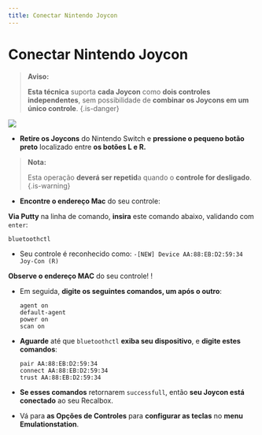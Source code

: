 ```yaml
---
title: Conectar Nintendo Joycon
---
```


# Conectar Nintendo Joycon


>**Aviso:**
>
>**Esta técnica** suporta **cada Joycon** como **dois controles independentes**, sem possibilidade de **combinar os Joycons em um único controle**.
{.is-danger}

![](https://images-na.ssl-images-amazon.com/images/I/81HcDCFUQFL._SL1500_.jpg)

* **Retire os Joycons** do Nintendo Switch e **pressione o pequeno botão preto** localizado entre **os botões L e R.**


>**Nota:**
>
>Esta operação **deverá ser repetid**a quando o **controle for desligado**.
{.is-warning}

* **Encontre o endereço Mac** do seu controle:

**Via Putty** na linha de comando, **insira** este comando abaixo, validando com `enter`:

`bluetoothctl`

* Seu controle é reconhecido como: `-[NEW] Device AA:88:EB:D2:59:34 Joy-Con (R)`

**Observe o endereço MAC** do seu controle! !

* Em seguida, **digite os seguintes comandos, um após o outro**:

  ```text
  agent on
  default-agent
  power on
  scan on
  ```

* **Aguarde** até que `bluetoothctl` **exiba seu dispositivo**, e **digite estes comandos**:

  ```text
  pair AA:88:EB:D2:59:34
  connect AA:88:EB:D2:59:34
  trust AA:88:EB:D2:59:34
  ```

* **Se esses comandos** retornarem `successfull`, então **seu Joycon está conectado** ao seu Recalbox.
* Vá para **as Opções de Controles** para **configurar as teclas** no **menu Emulationstation**.

